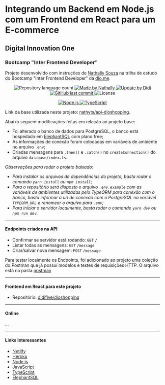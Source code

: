 # Integrando um Backend em Node.js com um Frontend em React para um E-commerce

## Digital Innovation One
### Bootcamp "Inter Frontend Developer"

Projeto desenvolvido com instruções de [Nathally Souza] na trilha de estudo do Bootcamp "Inter Frontend Developer" da [dio.me].

<p align="center">
	<img alt="Repository language count" src="https://img.shields.io/github/languages/count/didifive/api-dioshopping">
    <a href="https://github.com/nathyts/">
		<img alt="Made by Nathally" src="https://img.shields.io/badge/made%20by-Nathally-blue">
	</a>
	<a href="https://www.linkedin.com/in/luis-carlos-zancanela/">
		<img alt="Update by Didi" src="https://img.shields.io/badge/update%20by-Didi-green">
	</a>	
    <a href="https://github.com/didifive/api-dioshopping/commits/master">
        <img alt="GitHub last commit" src="https://img.shields.io/github/last-commit/didifive/api-dioshopping?color=blue">
    </a>
    <img alt="License" src="https://img.shields.io/badge/license-MIT-brightgreen?color=blue">
</p>

<p align="center">
    <a href="https://nodejs.org/">
        <img alt="Node.js" src="https://img.shields.io/static/v1?color=green&label=Dev&message=NodeJS&style=for-the-badge&logo=Node.js">
        </a>
    <a href="https://www.typescriptlang.org/">
        <img alt="TypeScript" src="https://img.shields.io/static/v1?color=blue&label=Dev&message=TypeScript&style=for-the-badge&logo=TypeScript">
        </a>
</p>

Link da base utilizada neste projeto: [nathyts/api-dioshopping].

Abaixo seguem modificações feitas em relação ao projeto base:

* Foi alterado o banco de dados para PostgreSQL, o banco está hospedado em [ElephantSQL] com plano free;
* As informações de conexão foram colocadas em variáveis de ambiente no arquivo `.env`;
* Criadas mensagens para `.then()` e `.catch()` no `createConnection()` do arquivo `database/index.ts`.

_Observações para rodar o projeto baixado:_

* _Para instalar os arquivos de dependências do projeto, basta rodar o comando `yarn install` ou `npm install`;_
* _Para o repositório será disposto o arquivo `.env.example` com as variáveis de ambientes utilizadas pelo TypeORM para conexão com o banco, basta informar a url de conexão com o PostgreSQL na variável `TYPEORM_URL` e renomear o arquivo para `.env`;_
* _Para iniciar o servidor localmente, basta rodar o comando `yarn dev` ou `npm run dev`._

---

#### Endpoints criados na API

* Confirmar se servidor está rodando: `GET` `/`
* Listar todas as mensagens: `GET` `/message`
* Criar/salvar nova mensagem: `POST` `/message`

Para testar localmente os Endpoints, foi adicionado ao projeto uma coleção do Postman que já possuí modelos e testes de requisições HTTP. O arquivo está na pasta [postman](https://github.com/didifive/api-dioshopping/tree/master/postman)

---

#### Frontend em React para este projeto

* Repositório: [didifive/dioshopping]

---

#### Online

...

---

#### Links Interessantes

* [Netlify]
* [Heroku]
* [Node.js]
* [JavaScript]
* [TypeScript]
* [ElephantSQL]

[dio.me]: https://dio.me/
[Nathally Souza]: https://github.com/nathyts/
[nathyts/api-dioshopping]: https://github.com/nathyts/api-dioshopping
[didifive/api-dioshopping]: https://github.com/didifive/api-dioshopping
[didifive/dioshopping]: https://github.com/didifive/dioshopping
[Netlify]:https://www.netlify.com/
[Heroku]: https://www.heroku.com/
[Node.js]: https://nodejs.org/
[JavaScript]: https://developer.mozilla.org/pt-BR/docs/Web/JavaScript/Guide/Introduction
[TypeScript]: https://www.typescriptlang.org/
[ElephantSQL]: https://www.elephantsql.com/